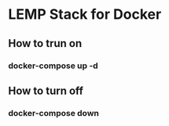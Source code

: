 # LEMP Stack for Docker

## How to trun on

   <h3>docker-compose up -d</h3>

## How to turn off

   <h3>docker-compose down</h3>
